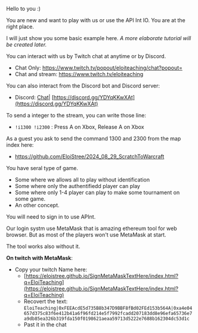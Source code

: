 
Hello to you :)

You are new and want to play with us or use the API Int IO.
You are at the right place.

I will just show you some basic example here.
_A more elaborate tutorial will be created later._

You can interact with us by Twitch chat at anytime or by Discord.
- Chat Only: https://www.twitch.tv/popout/eloiteaching/chat?popout=
- Chat and stream: https://www.twitch.tv/eloiteaching

You can also interact from the Discord bot and Discord server:
- Discord: [Chat](https://discord.gg/YDYqKKwXAt)| [https://discord.gg/YDYqKKwXAt](https://discord.gg/YDYqKKwXAt)

To send a integer to the stream, you can write those line:
- `!i1300 !i2300` : Press A on Xbox, Release A on Xbox

As a guest you ask to send the command 1300 and 2300 from the map index here:
- https://github.com/EloiStree/2024_08_29_ScratchToWarcraft


You have seral type of game.
- Some where we allows all to play without identification
- Some where only the authentifiedd player can play
- Some where only 1-4 player can play to make some tournament on some game.
- An other concept.

You will need to sign in to use APInt.

Our login systm use MetaMask that is amazing ethereum tool for web browser.
But as most of the players won't use MetaMask at start.

The tool works also without it.

**On twitch with MetaMask**:
- Copy your twitch Name here:
  - [https://eloistree.github.io/SignMetaMaskTextHere/index.html?q=EloiTeaching](https://eloistree.github.io/SignMetaMaskTextHere/index.html?q=EloiTeaching)
  - Recovert the text: `EloiTeaching|0xFEEAcdE5d735B8b347D9BBF8fBd02FEd153b564A|0xa4e04657d375c83f6e412b41a6f96fd214e5f7992fcadd207183dd8e96efa65736e7a9db85ea326b319fda150f0198621aeaa59713d5222e7688b162304dc53d1c`
  - Past it in the chat 









